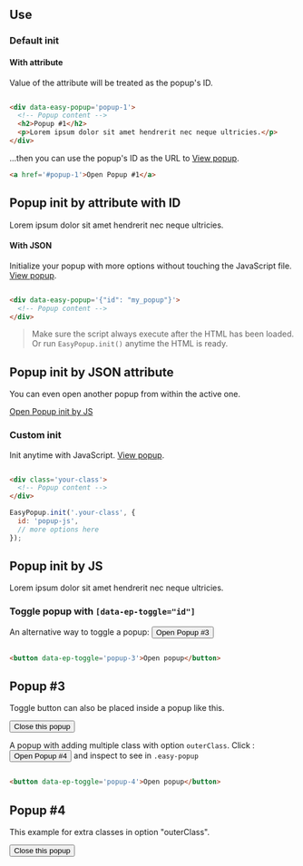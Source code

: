 ## Use

### Default init

#### With attribute

Value of the attribute will be treated as the popup's ID.

```html

<div data-easy-popup='popup-1'>
  <!-- Popup content -->
  <h2>Popup #1</h2>
  <p>Lorem ipsum dolor sit amet hendrerit nec neque ultricies.</p>
</div>
```

...then you can use the popup's ID as the URL to [View popup](#popup-1).

```html
<a href='#popup-1'>Open Popup #1</a>
```

<div data-easy-popup="popup-1">
    <!-- Popup content -->
    <h2>Popup init by attribute with ID</h2>
    <p>Lorem ipsum dolor sit amet hendrerit nec neque ultricies.</p>
</div>

#### With JSON

Initialize your popup with more options without touching the JavaScript file. [View popup](#popup-json).

```html

<div data-easy-popup='{"id": "my_popup"}'>
  <!-- Popup content -->
</div>
```

> Make sure the script always execute after the HTML has been loaded. Or run `EasyPopup.init()` anytime the HTML is
> ready.

<div data-easy-popup='{"id": "popup-json"}'>
    <!-- Popup content -->
    <h2>Popup init by JSON attribute</h2>
    <p>You can even open another popup from within the active one.</p>
    <a href="#popup-js">Open Popup init by JS</a>
</div>

### Custom init

Init anytime with JavaScript. [View popup](#popup-js).

```html

<div class='your-class'>
  <!-- Popup content -->
</div>
```

```js
EasyPopup.init('.your-class', {
  id: 'popup-js',
  // more options here
});
```

<div class="your-class">
    <!-- Popup content -->
    <h2>Popup init by JS</h2>
    <p>Lorem ipsum dolor sit amet hendrerit nec neque ultricies.</p>
</div>

### Toggle popup with `[data-ep-toggle="id"]`

An alternative way to toggle a popup: <button data-ep-toggle="popup-3">Open Popup #3</button>

```html

<button data-ep-toggle='popup-3'>Open popup</button>
```

<div data-easy-popup="popup-3">
    <!-- Popup content -->
    <h2>Popup #3</h2>
    <p>Toggle button can also be placed inside a popup like this.</p>
    <button data-ep-toggle="popup-3">Close this popup</button>
</div>

A popup with adding multiple class with option `outerClass`. Click : <button data-ep-toggle="popup-4">Open Popup #4</button> and inspect to see in `.easy-popup`

```html

<button data-ep-toggle='popup-4'>Open popup</button>
```

<div data-easy-popup='{"id": "popup-4", "outerClass":"class-test class-test-1"}'>
    <!-- Popup content -->
    <h2>Popup #4</h2>
    <p>This example for extra classes in option "outerClass".</p>
    <button data-ep-toggle="popup-4">Close this popup</button>
</div>